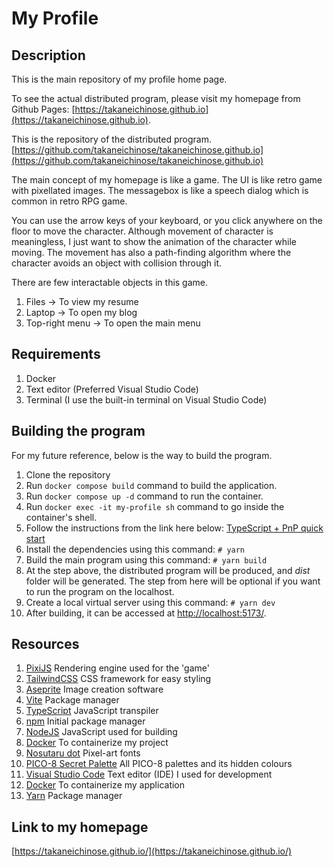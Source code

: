 # My Profile

## Description

This is the main repository of my profile home page.

To see the actual distributed program, please visit my homepage from Github Pages: [https://takaneichinose.github.io](https://takaneichinose.github.io).

This is the repository of the distributed program. [https://github.com/takaneichinose/takaneichinose.github.io](https://github.com/takaneichinose/takaneichinose.github.io)

The main concept of my homepage is like a game. The UI is like retro game with pixellated images. The messagebox is like a speech dialog which is common in retro RPG game.

You can use the arrow keys of your keyboard, or you click anywhere on the floor to move the character. Although movement of character is meaningless, I just want to show the animation of the character while moving. The movement has also a path-finding algorithm where the character avoids an object with collision through it.

There are few interactable objects in this game.

1. Files -> To view my resume
1. Laptop -> To open my blog
1. Top-right menu -> To open the main menu

## Requirements

1. Docker
1. Text editor (Preferred Visual Studio Code)
1. Terminal (I use the built-in terminal on Visual Studio Code)

## Building the program

For my future reference, below is the way to build the program.

1. Clone the repository
1. Run `docker compose build` command to build the application.
1. Run `docker compose up -d` command to run the container.
1. Run `docker exec -it my-profile sh` command to go inside the container's shell.
1. Follow the instructions from the link here below:
   [TypeScript + PnP quick start](https://yarnpkg.com/getting-started/recipes#typescript--pnp-quick-start)
1. Install the dependencies using this command:
   `# yarn`
1. Build the main program using this command:
   `# yarn build`
1. At the step above, the distributed program will be produced, and _dist_ folder will be generated. The step from here will be optional if you want to run the program on the localhost.
1. Create a local virtual server using this command:
   `# yarn dev`
1. After building, it can be accessed at [http://localhost:5173/](http://localhost:5173/).

## Resources

1. [PixiJS](https://pixijs.com/) Rendering engine used for the 'game'
1. [TailwindCSS](https://tailwindcss.com/) CSS framework for easy styling
1. [Aseprite](https://www.aseprite.org/) Image creation software
1. [Vite](https://vitejs.dev/) Package manager
1. [TypeScript](https://www.typescriptlang.org/) JavaScript transpiler
1. [npm](https://www.npmjs.com/) Initial package manager
1. [NodeJS](https://nodejs.org/en/) JavaScript used for building
1. [Docker](https://www.docker.com/) To containerize my project
1. [Nosutaru dot](https://free-fonts.jp/nosutaru-dot/) Pixel-art fonts
1. [PICO-8 Secret Palette](https://lospec.com/palette-list/pico-8-secret-palette) All PICO-8 palettes and its hidden colours
1. [Visual Studio Code](https://code.visualstudio.com/) Text editor (IDE) I used for development
1. [Docker](https://www.docker.com/) To containerize my application
1. [Yarn](https://yarnpkg.com/) Package manager

## Link to my homepage

[https://takaneichinose.github.io/](https://takaneichinose.github.io/)

